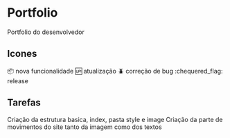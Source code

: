 # Portfolio
Portfolio do desenvolvedor

## Icones
:package: nova funcionalidade
:up: atualização
:beetle: correção de bug
:chequered_flag: release

## Tarefas
Criação da estrutura basica, index, pasta style e image
Criação da parte de movimentos do site tanto da imagem como dos textos
